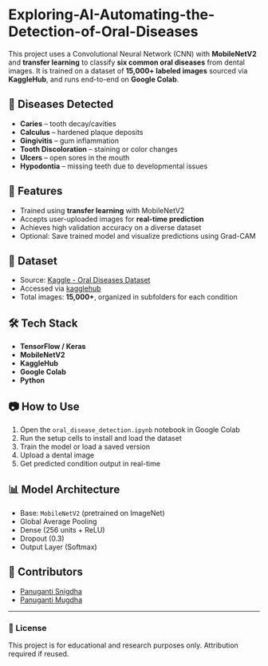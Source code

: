 # Exploring-AI-Automating-the-Detection-of-Oral-Diseases


This project uses a Convolutional Neural Network (CNN) with **MobileNetV2** and **transfer learning** to classify **six common oral diseases** from dental images. It is trained on a dataset of **15,000+ labeled images** sourced via **KaggleHub**, and runs end-to-end on **Google Colab**.

## 🧠 Diseases Detected
- **Caries** – tooth decay/cavities
- **Calculus** – hardened plaque deposits
- **Gingivitis** – gum inflammation
- **Tooth Discoloration** – staining or color changes
- **Ulcers** – open sores in the mouth
- **Hypodontia** – missing teeth due to developmental issues

## 🚀 Features
- Trained using **transfer learning** with MobileNetV2
- Accepts user-uploaded images for **real-time prediction**
- Achieves high validation accuracy on a diverse dataset
- Optional: Save trained model and visualize predictions using Grad-CAM

## 📂 Dataset
- Source: [Kaggle - Oral Diseases Dataset](https://www.kaggle.com/datasets/salmansajid05/oral-diseases)
- Accessed via [kagglehub](https://pypi.org/project/kagglehub/)
- Total images: **15,000+**, organized in subfolders for each condition

## 🛠 Tech Stack
- **TensorFlow / Keras**
- **MobileNetV2**
- **KaggleHub**
- **Google Colab**
- **Python**

## 📷 How to Use
1. Open the `oral_disease_detection.ipynb` notebook in Google Colab
2. Run the setup cells to install and load the dataset
3. Train the model or load a saved version
4. Upload a dental image
5. Get predicted condition output in real-time

## 📊 Model Architecture
- Base: `MobileNetV2` (pretrained on ImageNet)
- Global Average Pooling
- Dense (256 units + ReLU)
- Dropout (0.3)
- Output Layer (Softmax)

## 👥 Contributors
- [Panuganti Snigdha](https://github.com/panugantisnigdha)
- [Panuganti Mugdha](https://github.com/PanugantiMugdha) 

---

### 📎 License
This project is for educational and research purposes only. Attribution required if reused.

